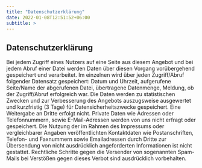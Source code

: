 ```yaml
---
title: "Datenschutzerklärung"
date: 2022-01-08T12:51:52+06:00
subtitle: >
---
```

## Datenschutzerklärung
Bei jedem Zugriff eines Nutzers auf eine Seite aus diesem Angebot und bei jedem Abruf 
einer Datei werden Daten über diesen Vorgang vorübergehend gespeichert und verarbeitet.
Im einzelnen wird über jeden Zugriff/Abruf folgender Datensatz gespeichert: Datum und 
Uhrzeit, aufgerufene Seite/Name der abgerufenen Datei, übertragene Datenmenge, Meldung,
ob der Zugriff/Abruf erfolgreich war. Die Daten werden zu statistischen Zwecken und 
zur Verbesserung des Angebots auszugsweise ausgewertet und kurzfristig (3 Tage) für 
Datensicherheitszwecke gespeichert. Eine Weitergabe an Dritte erfolgt nicht. Private 
Daten wie Adressen oder Telefonnummern, sowie E-Mail-Adressen werden von uns nicht 
erfragt oder gespeichert. Die Nutzung der im Rahmen des Impressums oder vergleichbarer 
Angaben veröffentlichten Kontaktdaten wie Postanschriften, Telefon- und Faxnummern 
sowie Emailadressen durch Dritte zur Übersendung von nicht ausdrücklich angeforderten 
Informationen ist nicht gestattet. Rechtliche Schritte gegen die Versender von 
sogenannten Spam-Mails bei Verstößen gegen dieses Verbot sind ausdrücklich vorbehalten. 